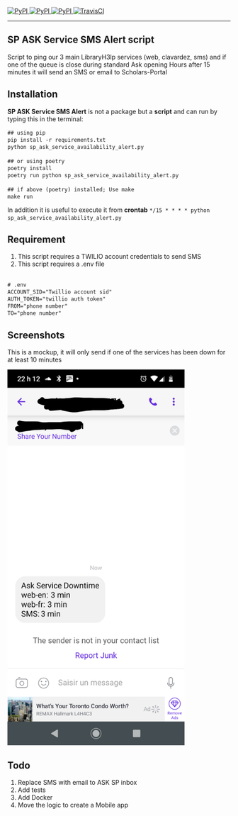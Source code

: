 [
![PyPI](https://img.shields.io/pypi/v/ask_schools.svg)
![PyPI](https://img.shields.io/pypi/pyversions/ask_schools.svg)
![PyPI](https://img.shields.io/github/license/guinslym/ask_schools.svg)
](https://pypi.org/project/ask_schools/)
[![TravisCI](https://travis-ci.org/guinslym/ask_schools.svg?branch=master)](https://travis-ci.org/guinslym/ask_schools)
<hr/>



## SP ASK Service SMS Alert script

Script to ping our 3  main LibraryH3lp services (web, clavardez, sms) and if one of the queue is close during standard Ask opening Hours after 15 minutes it will send an SMS or email to Scholars-Portal
<br/>


## Installation


**SP ASK Service SMS Alert** is not a package but a **script** and can run by typing this in the terminal:

```
## using pip 
pip install -r requirements.txt
python sp_ask_service_availability_alert.py

## or using poetry
poetry install 
poetry run python sp_ask_service_availability_alert.py

## if above (poetry) installed; Use make
make run
```
In addition it is useful to execute it from **crontab**
`*/15 * * * * python sp_ask_service_availability_alert.py`

## Requirement
1.  This script requires a TWILIO account credentials to send SMS 
2.  This script requires a .env file 

```text

# .env
ACCOUNT_SID="Twillio account sid"
AUTH_TOKEN="twillio auth token"
FROM="phone number"
TO="phone number"
```

## Screenshots
This is a mockup, it will only send if one of the services has been down for at least 10 minutes
<p float="left">
    <img src="screenshots/result_sms.png" width="400"/>
</p>


## Todo

1.  Replace SMS with email to ASK SP inbox
2.  Add tests
3.  Add Docker
4.  Move the logic to create a Mobile app

